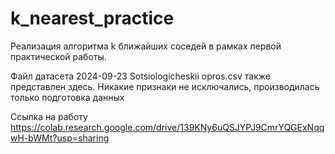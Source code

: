 # k_nearest_practice
Реализация алгоритма k ближайших соседей в рамках первой практической работы.

Файл датасета 2024-09-23 Sotsiologicheskii opros.csv также представлен здесь. Никакие признаки не исключались, производилась только подготовка данных

Ссылка на работу
https://colab.research.google.com/drive/139KNy6uQSJYPJ9CmrYQGExNqqwH-bWMt?usp=sharing
